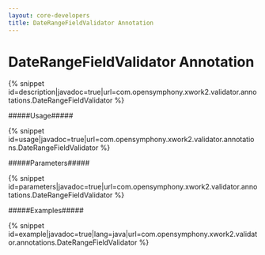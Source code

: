 ```yaml
---
layout: core-developers
title: DateRangeFieldValidator Annotation
---
```


# DateRangeFieldValidator Annotation



{% snippet id=description|javadoc=true|url=com.opensymphony.xwork2.validator.annotations.DateRangeFieldValidator %}

#####Usage#####



{% snippet id=usage|javadoc=true|url=com.opensymphony.xwork2.validator.annotations.DateRangeFieldValidator %}

#####Parameters#####



{% snippet id=parameters|javadoc=true|url=com.opensymphony.xwork2.validator.annotations.DateRangeFieldValidator %}

#####Examples#####



{% snippet id=example|javadoc=true|lang=java|url=com.opensymphony.xwork2.validator.annotations.DateRangeFieldValidator %}
